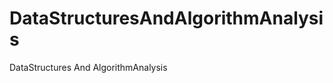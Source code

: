 DataStructuresAndAlgorithmAnalysis
==================================

DataStructures And AlgorithmAnalysis
